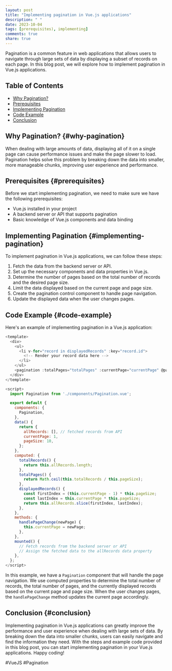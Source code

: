 ```yaml
---
layout: post
title: "Implementing pagination in Vue.js applications"
description: " "
date: 2023-10-04
tags: [prerequisites), implementing]
comments: true
share: true
---
```


Pagination is a common feature in web applications that allows users to navigate through large sets of data by displaying a subset of records on each page. In this blog post, we will explore how to implement pagination in Vue.js applications.

## Table of Contents
- [Why Pagination?](#why-pagination)
- [Prerequisites](#prerequisites)
- [Implementing Pagination](#implementing-pagination)
- [Code Example](#code-example)
- [Conclusion](#conclusion)

## Why Pagination? {#why-pagination}
When dealing with large amounts of data, displaying all of it on a single page can cause performance issues and make the page slower to load. Pagination helps solve this problem by breaking down the data into smaller, more manageable chunks, improving user experience and performance.

## Prerequisites {#prerequisites}
Before we start implementing pagination, we need to make sure we have the following prerequisites:

- Vue.js installed in your project
- A backend server or API that supports pagination
- Basic knowledge of Vue.js components and data binding

## Implementing Pagination {#implementing-pagination}
To implement pagination in Vue.js applications, we can follow these steps:

1. Fetch the data from the backend server or API.
2. Set up the necessary components and data properties in Vue.js.
3. Determine the number of pages based on the total number of records and the desired page size.
4. Limit the data displayed based on the current page and page size.
5. Create the pagination control component to handle page navigation.
6. Update the displayed data when the user changes pages.

## Code Example {#code-example}
Here's an example of implementing pagination in a Vue.js application:

```javascript
<template>
  <div>
    <ul>
      <li v-for="record in displayedRecords" :key="record.id">
        <!-- Render your record data here -->
      </li>
    </ul>
    <pagination :totalPages="totalPages" :currentPage="currentPage" @pageChange="handlePageChange" />
  </div>
</template>

<script>
  import Pagination from './components/Pagination.vue';

  export default {
    components: {
      Pagination,
    },
    data() {
      return {
        allRecords: [], // fetched records from API
        currentPage: 1,
        pageSize: 10,
      };
    },
    computed: {
      totalRecords() {
        return this.allRecords.length;
      },
      totalPages() {
        return Math.ceil(this.totalRecords / this.pageSize);
      },
      displayedRecords() {
        const firstIndex = (this.currentPage - 1) * this.pageSize;
        const lastIndex = this.currentPage * this.pageSize;
        return this.allRecords.slice(firstIndex, lastIndex);
      },
    },
    methods: {
      handlePageChange(newPage) {
        this.currentPage = newPage;
      },
    },
    mounted() {
      // Fetch records from the backend server or API
      // Assign the fetched data to the allRecords data property
    },
  };
</script>
```

In this example, we have a `Pagination` component that will handle the page navigation. We use computed properties to determine the total number of records, the total number of pages, and the currently displayed records based on the current page and page size. When the user changes pages, the `handlePageChange` method updates the current page accordingly.

## Conclusion {#conclusion}
Implementing pagination in Vue.js applications can greatly improve the performance and user experience when dealing with large sets of data. By breaking down the data into smaller chunks, users can easily navigate and find the information they need. With the steps and example code provided in this blog post, you can start implementing pagination in your Vue.js applications. Happy coding!

\#VueJS #Pagination